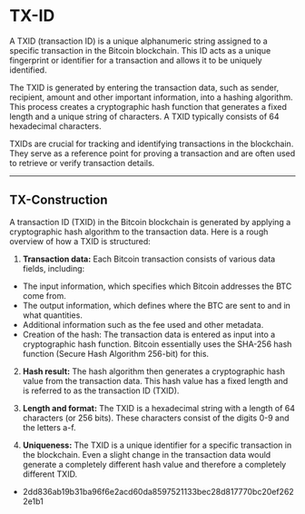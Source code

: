 # TX-ID

A TXID (transaction ID) is a unique alphanumeric string assigned to a specific transaction in the Bitcoin blockchain. This ID acts as a unique fingerprint or identifier for a transaction and allows it to be uniquely identified.

The TXID is generated by entering the transaction data, such as sender, recipient, amount and other important information, into a hashing algorithm. This process creates a cryptographic hash function that generates a fixed length and a unique string of characters. A TXID typically consists of 64 hexadecimal characters.

TXIDs are crucial for tracking and identifying transactions in the blockchain. They serve as a reference point for proving a transaction and are often used to retrieve or verify transaction details.

---

## TX-Construction

A transaction ID (TXID) in the Bitcoin blockchain is generated by applying a cryptographic hash algorithm to the transaction data. Here is a rough overview of how a TXID is structured:

1. **Transaction data:** Each Bitcoin transaction consists of various data fields, including:
  - The input information, which specifies which Bitcoin addresses the BTC come from.
  - The output information, which defines where the BTC are sent to and in what quantities.
  - Additional information such as the fee used and other metadata.
  - Creation of the hash: The transaction data is entered as input into a cryptographic hash function. Bitcoin essentially uses the SHA-256 hash function (Secure Hash Algorithm 256-bit) for this.

2. **Hash result:** The hash algorithm then generates a cryptographic hash value from the transaction data. This hash value has a fixed length and is referred to as the transaction ID (TXID).

3. **Length and format:** The TXID is a hexadecimal string with a length of 64 characters (or 256 bits). These characters consist of the digits 0-9 and the letters a-f.

4. **Uniqueness:** The TXID is a unique identifier for a specific transaction in the blockchain. Even a slight change in the transaction data would generate a completely different hash value and therefore a completely different TXID.

- 2dd836ab19b31ba96f6e2acd60da8597521133bec28d817770bc20ef2622e1b1
